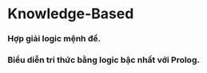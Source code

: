 # Knowledge-Based
###  Hợp giải logic mệnh đề.
###  Biểu diễn tri thức bằng logic bậc nhất với Prolog.
